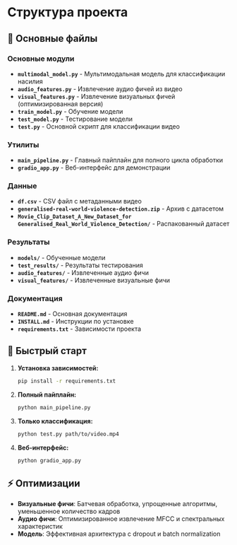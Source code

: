 # Структура проекта

## 🎯 Основные файлы

### Основные модули
- **`multimodal_model.py`** - Мультимодальная модель для классификации насилия
- **`audio_features.py`** - Извлечение аудио фичей из видео
- **`visual_features.py`** - Извлечение визуальных фичей (оптимизированная версия)
- **`train_model.py`** - Обучение модели
- **`test_model.py`** - Тестирование модели
- **`test.py`** - Основной скрипт для классификации видео

### Утилиты
- **`main_pipeline.py`** - Главный пайплайн для полного цикла обработки
- **`gradio_app.py`** - Веб-интерфейс для демонстрации

### Данные
- **`df.csv`** - CSV файл с метаданными видео
- **`generalised-real-world-violence-detection.zip`** - Архив с датасетом
- **`Movie_Clip_Dataset_A_New_Dataset_for Generalised_Real_World_Violence_Detection/`** - Распакованный датасет

### Результаты
- **`models/`** - Обученные модели
- **`test_results/`** - Результаты тестирования
- **`audio_features/`** - Извлеченные аудио фичи
- **`visual_features/`** - Извлеченные визуальные фичи

### Документация
- **`README.md`** - Основная документация
- **`INSTALL.md`** - Инструкции по установке
- **`requirements.txt`** - Зависимости проекта

## 🚀 Быстрый старт

1. **Установка зависимостей:**
   ```bash
   pip install -r requirements.txt
   ```

2. **Полный пайплайн:**
   ```bash
   python main_pipeline.py
   ```

3. **Только классификация:**
   ```bash
   python test.py path/to/video.mp4
   ```

4. **Веб-интерфейс:**
   ```bash
   python gradio_app.py
   ```

## ⚡ Оптимизации

- **Визуальные фичи**: Батчевая обработка, упрощенные алгоритмы, уменьшенное количество кадров
- **Аудио фичи**: Оптимизированное извлечение MFCC и спектральных характеристик
- **Модель**: Эффективная архитектура с dropout и batch normalization
